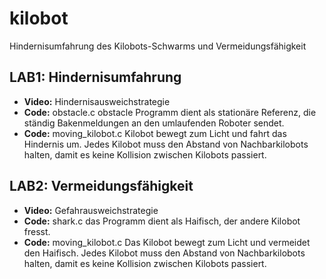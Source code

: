 # kilobot
Hindernisumfahrung des Kilobots-Schwarms und Vermeidungsfähigkeit 

## LAB1: Hindernisumfahrung
* **Video:** Hindernisausweichstrategie
* **Code:** obstacle.c
obstacle Programm dient als stationäre Referenz, die ständig Bakenmeldungen an den umlaufenden Roboter sendet.
* **Code:** moving_kilobot.c
Kilobot bewegt  zum Licht und fahrt das Hindernis um. Jedes Kilobot muss den Abstand von Nachbarkilobots halten, damit es keine Kollision zwischen Kilobots passiert.
## LAB2: Vermeidungsfähigkeit
* **Video:** Gefahrausweichstrategie
* **Code:** shark.c
das Programm dient als Haifisch, der andere Kilobot fresst.
* **Code:** moving_kilobot.c
Das Kilobot bewegt  zum Licht und vermeidet den Haifisch. Jedes Kilobot muss den Abstand von Nachbarkilobots halten, damit es keine Kollision zwischen Kilobots passiert.



